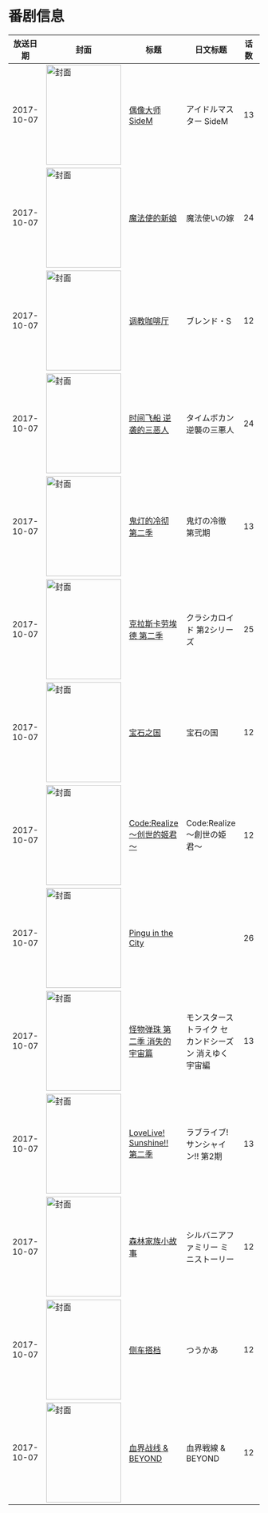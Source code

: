 # 番剧信息

|放送日期|封面|标题|日文标题|话数|评分|评分人数|
|---|---|---|---|---|---|---|
|2017-10-07|<img src="https://lain.bgm.tv/pic/cover/c/bc/63/208930_tlTlS.jpg" alt="封面" style="width:150px;height:200px;object-fit:cover;">|[偶像大师 SideM](https://bangumi.tv/subject/208930)|アイドルマスター SideM|13|7.1|517人评分|
|2017-10-07|<img src="https://lain.bgm.tv/pic/cover/c/7c/ba/210864_W0Teb.jpg" alt="封面" style="width:150px;height:200px;object-fit:cover;">|[魔法使的新娘](https://bangumi.tv/subject/210864)|魔法使いの嫁|24|7.2|3344人评分|
|2017-10-07|<img src="https://lain.bgm.tv/pic/cover/c/f4/fe/204145_mbsLs.jpg" alt="封面" style="width:150px;height:200px;object-fit:cover;">|[调教咖啡厅](https://bangumi.tv/subject/204145)|ブレンド・S|12|6.8|6348人评分|
|2017-10-07|<img src="https://lain.bgm.tv/pic/cover/c/d5/f9/212009_u6n6u.jpg" alt="封面" style="width:150px;height:200px;object-fit:cover;">|[时间飞船 逆袭的三恶人](https://bangumi.tv/subject/212009)|タイムボカン 逆襲の三悪人|24|5.7|20人评分|
|2017-10-07|<img src="https://lain.bgm.tv/pic/cover/c/a2/2f/211035_jUSo9.jpg" alt="封面" style="width:150px;height:200px;object-fit:cover;">|[鬼灯的冷彻 第二季](https://bangumi.tv/subject/211035)|鬼灯の冷徹 第弐期|13|7.1|1336人评分|
|2017-10-07|<img src="https://lain.bgm.tv/pic/cover/c/f1/91/212315_IFIKp.jpg" alt="封面" style="width:150px;height:200px;object-fit:cover;">|[克拉斯卡劳埃德 第二季](https://bangumi.tv/subject/212315)|クラシカロイド 第2シリーズ|25|6.0|104人评分|
|2017-10-07|<img src="https://lain.bgm.tv/pic/cover/c/2f/07/214799_tGQ11.jpg" alt="封面" style="width:150px;height:200px;object-fit:cover;">|[宝石之国](https://bangumi.tv/subject/214799)|宝石の国|12|7.7|9813人评分|
|2017-10-07|<img src="https://lain.bgm.tv/pic/cover/c/97/51/144043_fFhxX.jpg" alt="封面" style="width:150px;height:200px;object-fit:cover;">|[Code:Realize ～创世的姬君～](https://bangumi.tv/subject/144043)|Code:Realize 〜創世の姫君〜|12|5.9|298人评分|
|2017-10-07|<img src="https://lain.bgm.tv/pic/cover/c/ec/4b/224762_NPK2F.jpg" alt="封面" style="width:150px;height:200px;object-fit:cover;">|[Pingu in the City](https://bangumi.tv/subject/224762)||26|暂无评分|少于10人评分|
|2017-10-07|<img src="https://lain.bgm.tv/pic/cover/c/e0/2b/227164_q3q3m.jpg" alt="封面" style="width:150px;height:200px;object-fit:cover;">|[怪物弹珠 第二季 消失的宇宙篇](https://bangumi.tv/subject/227164)|モンスターストライク セカンドシーズン 消えゆく宇宙編|13|6.5|24人评分|
|2017-10-07|<img src="https://lain.bgm.tv/pic/cover/c/d1/71/210272_JIkpK.jpg" alt="封面" style="width:150px;height:200px;object-fit:cover;">|[LoveLive! Sunshine!! 第二季](https://bangumi.tv/subject/210272)|ラブライブ! サンシャイン!! 第2期|13|6.5|1963人评分|
|2017-10-07|<img src="https://lain.bgm.tv/pic/cover/c/e2/e6/225156_aA737.jpg" alt="封面" style="width:150px;height:200px;object-fit:cover;">|[森林家族小故事](https://bangumi.tv/subject/225156)|シルバニアファミリー ミニストーリー|12|暂无评分|少于10人评分|
|2017-10-07|<img src="https://lain.bgm.tv/pic/cover/c/ed/d0/220848_PNs63.jpg" alt="封面" style="width:150px;height:200px;object-fit:cover;">|[侧车搭档](https://bangumi.tv/subject/220848)|つうかあ|12|5.6|289人评分|
|2017-10-07|<img src="https://lain.bgm.tv/pic/cover/c/98/77/199392_j2kAA.jpg" alt="封面" style="width:150px;height:200px;object-fit:cover;">|[血界战线 & BEYOND](https://bangumi.tv/subject/199392)|血界戦線 & BEYOND|12|7.5|5514人评分|
